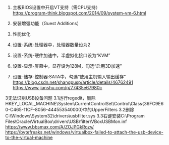 1. 主板BIOS设置中开启VT支持（需CPU支持）  
https://program-think.blogspot.com/2014/09/system-vm-6.html

1. 安装增强功能（Guest Additions）

1. 性能优化  
  1. 设置-系统-处理器中，处理器数量设为2  
  1. 设置-系统-硬件加速中，半虚拟化接口设为“KVM”  
  1. 设置-显示-屏幕中，显存设为128M，勾选“启用3D加速”  
  1. 设置-储存-控制器:SATA中，勾选“使用主机输入输出缓存”  
https://blog.csdn.net/shangpusp/article/details/46762491
https://www.jianshu.com/p/77435e67980c

3无法识别USB设备问题
3.1运行regedit，删除HKEY_LOCAL_MACHINE\System\CurrentControlSet\Control\Class\{36FC9E60-C465-11CF-8056-444553540000}中的UpperFilters
3.2删除C:\Windows\System32\drivers\usbfilter.sys
3.3右键安装C:\Program Files\Oracle\VirtualBox\drivers\USB\filter\VBoxUSBMon.inf
https://www.bbsmax.com/A/ZOJPGkRozv/
https://bytefreaks.net/windows/virtualbox-failed-to-attach-the-usb-device-to-the-virtual-machine
